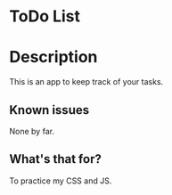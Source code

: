 # ToDo List
# Description
This is an app to keep track of your tasks.

## Known issues
None by far.

## What's that for?
To practice my CSS and JS.
